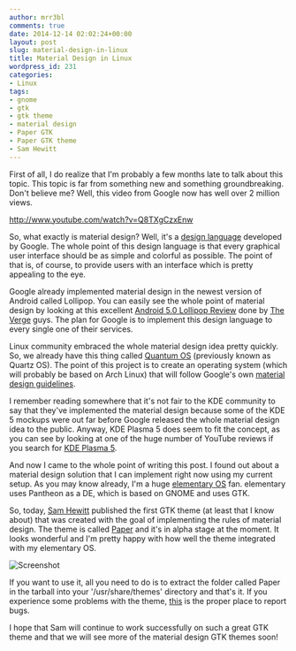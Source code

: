 ```yaml
---
author: mrr3bl
comments: true
date: 2014-12-14 02:02:24+00:00
layout: post
slug: material-design-in-linux
title: Material Design in Linux
wordpress_id: 231
categories:
- Linux
tags:
- gnome
- gtk
- gtk theme
- material design
- Paper GTK
- Paper GTK theme
- Sam Hewitt
---
```


First of all, I do realize that I'm probably a few months late to talk about this topic. This topic is far from something new and something groundbreaking. Don't believe me? Well, this video from Google now has well over 2 million views.

http://www.youtube.com/watch?v=Q8TXgCzxEnw

So, what exactly is material design? Well, it's a [design language](https://en.wikipedia.org/wiki/Design_language) developed by Google. The whole point of this design language is that every graphical user interface should be as simple and colorful as possible. The point of that is, of course, to provide users with an interface which is pretty appealing to the eye.

Google already implemented material design in the newest version of Android called Lollipop. You can easily see the whole point of material design by looking at this excellent [Android 5.0 Lollipop Review](https://www.youtube.com/watch?v=cLYE3fgWI_4) done by [The Verge](http://www.theverge.com/) guys. The plan for Google is to implement this design language to every single one of their services.

Linux community embraced the whole material design idea pretty quickly. So, we already have this thing called [Quantum OS](http://quantum-os.github.io/) (previously known as Quartz OS). The point of this project is to create an operating system (which will probably be based on Arch Linux) that will follow Google's own [material design guidelines](http://www.google.com/design/spec/material-design/introduction.html).

I remember reading somewhere that it's not fair to the KDE community to say that they've implemented the material design because some of the KDE 5 mockups were out far before Google released the whole material design idea to the public. Anyway, KDE Plasma 5 does seem to fit the concept, as you can see by looking at one of the huge number of YouTube reviews if you search for [KDE Plasma 5](https://www.youtube.com/results?search_query=kde+plasma+5).

And now I came to the whole point of writing this post. I found out about a material design solution that I can implement right now using my current setup. As you may know already, I'm a huge [elementary OS](http://elementaryos.org/) fan. elementary uses Pantheon as a DE, which is based on GNOME and uses GTK.

So, today, [Sam Hewitt](http://snwh.org/) published the first GTK theme (at least that I know about) that was created with the goal of implementing the rules of material design. The theme is called [Paper](http://snwh.org/paper/) and it's in alpha stage at the moment. It looks wonderful and I'm pretty happy with how well the theme integrated with my elementary OS.

![Screenshot](http://snwh.org/paper/screenshot.png)

If you want to use it, all you need to do is to extract the folder called Paper in the tarball into your '/usr/share/themes' directory and that's it. If you experience some problems with the theme, [this](https://github.com/snwh/paper-gtk-theme/issues) is the proper place to report bugs.

I hope that Sam will continue to work successfully on such a great GTK theme and that we will see more of the material design GTK themes soon!
